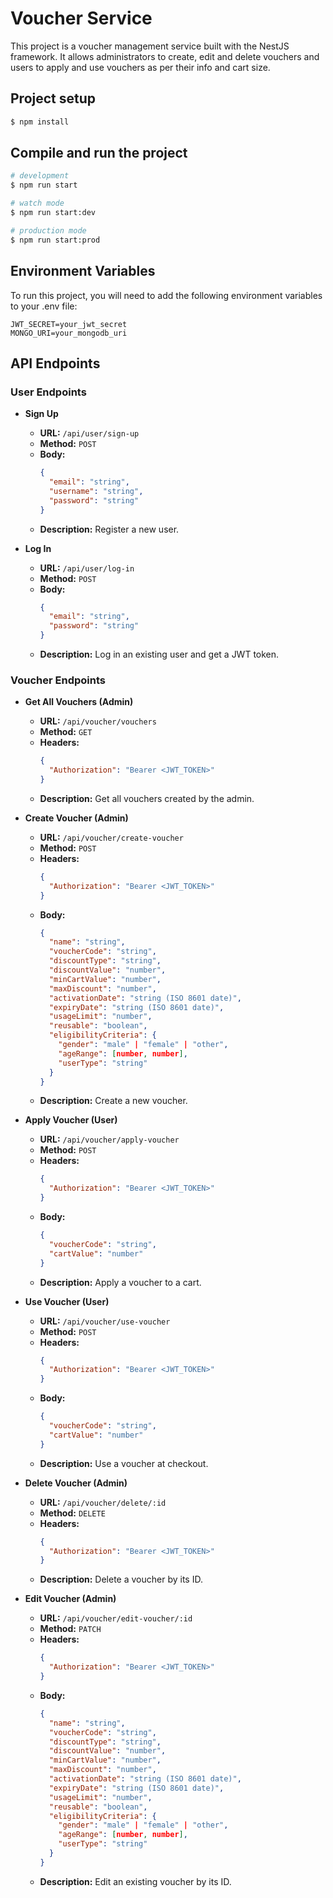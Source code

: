 # Voucher Service

This project is a voucher management service built with the NestJS framework. It allows administrators to create, edit and delete vouchers and users to apply and use vouchers as per their info and cart size.

## Project setup

```bash
$ npm install
```

## Compile and run the project

```bash
# development
$ npm run start

# watch mode
$ npm run start:dev

# production mode
$ npm run start:prod
```

## Environment Variables

To run this project, you will need to add the following environment variables to your .env file:

```plaintext
JWT_SECRET=your_jwt_secret
MONGO_URI=your_mongodb_uri
```

## API Endpoints

### User Endpoints

- **Sign Up**

  - **URL:** `/api/user/sign-up`
  - **Method:** `POST`
  - **Body:**
    ```json
    {
      "email": "string",
      "username": "string",
      "password": "string"
    }
    ```
  - **Description:** Register a new user.

- **Log In**
  - **URL:** `/api/user/log-in`
  - **Method:** `POST`
  - **Body:**
    ```json
    {
      "email": "string",
      "password": "string"
    }
    ```
  - **Description:** Log in an existing user and get a JWT token.

### Voucher Endpoints

- **Get All Vouchers (Admin)**

  - **URL:** `/api/voucher/vouchers`
  - **Method:** `GET`
  - **Headers:**
    ```json
    {
      "Authorization": "Bearer <JWT_TOKEN>"
    }
    ```
  - **Description:** Get all vouchers created by the admin.

- **Create Voucher (Admin)**

  - **URL:** `/api/voucher/create-voucher`
  - **Method:** `POST`
  - **Headers:**
    ```json
    {
      "Authorization": "Bearer <JWT_TOKEN>"
    }
    ```
  - **Body:**
    ```json
    {
      "name": "string",
      "voucherCode": "string",
      "discountType": "string",
      "discountValue": "number",
      "minCartValue": "number",
      "maxDiscount": "number",
      "activationDate": "string (ISO 8601 date)",
      "expiryDate": "string (ISO 8601 date)",
      "usageLimit": "number",
      "reusable": "boolean",
      "eligibilityCriteria": {
        "gender": "male" | "female" | "other",
        "ageRange": [number, number],
        "userType": "string"
      }
    }
    ```
  - **Description:** Create a new voucher.

- **Apply Voucher (User)**

  - **URL:** `/api/voucher/apply-voucher`
  - **Method:** `POST`
  - **Headers:**
    ```json
    {
      "Authorization": "Bearer <JWT_TOKEN>"
    }
    ```
  - **Body:**
    ```json
    {
      "voucherCode": "string",
      "cartValue": "number"
    }
    ```
  - **Description:** Apply a voucher to a cart.

- **Use Voucher (User)**

  - **URL:** `/api/voucher/use-voucher`
  - **Method:** `POST`
  - **Headers:**
    ```json
    {
      "Authorization": "Bearer <JWT_TOKEN>"
    }
    ```
  - **Body:**
    ```json
    {
      "voucherCode": "string",
      "cartValue": "number"
    }
    ```
  - **Description:** Use a voucher at checkout.

- **Delete Voucher (Admin)**

  - **URL:** `/api/voucher/delete/:id`
  - **Method:** `DELETE`
  - **Headers:**
    ```json
    {
      "Authorization": "Bearer <JWT_TOKEN>"
    }
    ```
  - **Description:** Delete a voucher by its ID.

- **Edit Voucher (Admin)**
  - **URL:** `/api/voucher/edit-voucher/:id`
  - **Method:** `PATCH`
  - **Headers:**
    ```json
    {
      "Authorization": "Bearer <JWT_TOKEN>"
    }
    ```
  - **Body:**
    ```json
    {
      "name": "string",
      "voucherCode": "string",
      "discountType": "string",
      "discountValue": "number",
      "minCartValue": "number",
      "maxDiscount": "number",
      "activationDate": "string (ISO 8601 date)",
      "expiryDate": "string (ISO 8601 date)",
      "usageLimit": "number",
      "reusable": "boolean",
      "eligibilityCriteria": {
        "gender": "male" | "female" | "other",
        "ageRange": [number, number],
        "userType": "string"
      }
    }
    ```
  - **Description:** Edit an existing voucher by its ID.
